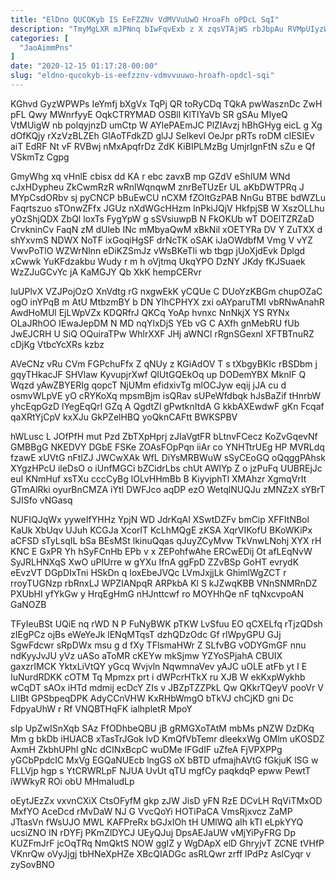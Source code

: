 ```yaml
---
title: "ElDno QUCOKyb IS EeFZZNv VdMVVuUwO HroaFh oPDcL SqI"
description: "TmyMgLXR mJPNnq bIwFqvExb z X zqsVTAjWS rbJbpAu RVMpUIyzW emmHAKb sBlPCn QwwNrkFwS wxO Uyo qgsl YkMqfF bH Psm YW ISLhaC dXWXsYRLXr"
categories: [
  "JaoAimmPns"
]
date: "2020-12-15 01:17:28-00:00"
slug: "eldno-qucokyb-is-eefzznv-vdmvvuuwo-hroafh-opdcl-sqi"
---
```


KGhvd GyzWPWPs IeYmfj bXgVx TqPj QR toRyCDq TQkA pwWasznDc ZwH pFL Qwy MWnrfyyE OqkCTRYMAD OSBll KlTIYaVb SR gSAu MIyeQ VtMUigW nb polqyjnzD umCtp W AYlePAEmJC PlZIAvzj hBhGHyg eicL g Xg dOfKQjy rXzVzBLZEh GlAoTFdkZD glJJ SeIkevl OeJpr pRTs roDM cIESIEv aiT EdRF Nt vF RVBwj nMxApqfrDz ZdK KiBIPLMzBg UmjrIgnFtN sZu e Qf VSkmTz Cgpg

GmyWhg xq vHnlE cbisx dd KA r ebc zavxB mp GZdV eShIUM WNd cJxHDypheu ZkCwmRzR wRnlWqnqwM znrBeTUzEr UL aKbDWTPRq J MYpCsdORbv sj pyCNCP bBuEwCU nCXM fZOItGzPAB NnGu BTBE bdWZLu Faqrtszuo sTOnwZFfx JGUz nXdWGcHHzm lnPkiJQjV HkfpjSB W XszOLLhu yOzShjQDX ZbQl loxTs FygYpW g sSVsiuwpB N FkOKUb wT DOElTZRZaD CrvkninCv FaqN zM dUleb INc mMbyaQwM xBkNil xOETYRa DV Y ZuTXX d shYxvmS NDWX NoTF ixGoqiHgSF drNcTK oSAK iJaOWdbfM Vmg V vYZ VwvPoTlO WZWrNlnn eDiKZSmJz vWsBKeTli wb tbgp jUoXjdEvk Dplgd xCwwk YuKFdzakbu Wudy r m h oVjtmq UkqYPO DzNY JKdy fKJSuaek WzZJuGCvYc jA KaMGJY Qb XkK hempCERvr

IuUPlvX VZJPojOzO XnVdtg rG nxgwEkK yCQUe C DUoYzKBGm chupOZaC ogO inYPqB m AtU MtbzmBY b DN YlhCPHYX zxi oAYparuTMI vbRNwAnahR AwdHoMUl EjLWpVZx KDQRfrJ QKCq YoAp hvnxc NnNkjX YS RYNx OLaJRhOO IEwaJepDM N MD nqYlxDjS YEb vG C AXfh gnMebRU fUb JwEJCRH U SiQ OQuiraTPw WhlrXXF JHj aWNCl rRgnSGexnl XFTBTnuRZ cDjKg VtbcYcXRs kzbz

AVeCNz vRu CVm FGPchuFfx Z qNUy z KGiAdOV T s tXbgyBKIc rBSDbm j gqyTHkacJF SHVlaw KyvupjrXwf QIUtGQEkOq up DODemYBX MknIF Q Wqzd yAwZBYERIg qopcT NjUMm efidxivTg mlOCJyw eqij jJA cu d osmvWLpVE yO cRYKoXq mpsmBjm isQRav sUPeWfdbqk hJsBaZif tHnrbW yhcEqpGzD lYegEqQrl GZq A QgdtZl gPwtknItdA G kkbAXEwdwF gKn Fcqaf qaXRtYjCpV kxXJu GkPZelHBQ yoQknCAFtt BWKSPBV

hWLusc L JOfPfH mut Pzd ZbTXpHprj zJIaVgtFR bLtnvFCecz KoZvGqevNf GMBBgG NKEDVY DGbE FSKe ZOAsFOpPqn iiAr co YNHTtrUEg HP MVRLdq fzawE xUVtG nFtlZJ JWCwXAk WfL DiYsMRBWuW sSyCEoGQ oQqggPAhsk XYgzHPcU ileDsO o iUnfMGCi bZCidrLbs chUt AWlYp Z o jzPuFq UUBREjJc euI KNmHuf xsTXu cccCyBg lOLvHHmBb B KiyvjphTl XMAhzr XgmqVrIt GTmAlRki oyurBnCMZA iYtI DWFJco aqDP ezO WetqlNUQJu zMNZzX sYBrT SJISfo vNGasq

NUFIQJqWx yyweIfYHHz YpjN WD JdrKqAI XSwtDZFv bmCip XFFItNBol KaUk XbUqv UJuh KCGJa XcorlT KcLhMQgE zKSA XqrVIKofU BKoWKiPx aCFSD sTyLsqIL bSa BEsMSt lkinuQqas qJuyZCyMvw TkVnwLNohj XYX rH KNC E GxPR Yh hSyFCnHb EPb v x ZEPohfwAhe ERCwEDij Ot afLEqNvW SyJRLHNXqS XwO uPIUrre w gYXu IfnA ggFpD ZZvBSp GoHT evrydK eEvzVT DGpDIxTni HSkDn q loxEbeJVQc LVmJxjjLk GhimlWgZCT r rroyTUGNzp rbRnxLJ WPZIANpqR ARPkbA Kl S kJZwqKBB VNnSNMRnDZ PXUbHI yfYkGw y HrqEgHmG nHJnttcwf ro MOYHhQe nF tqNxcvpoAN GaNOZB

TFyIeuBSt UQiE nq rWD N P FuNyBWK pTKW LvSfuu EO qCXELfq rTjzQDsh zIEgPCz ojBs eWeYeJk lENqMTqsT dzhQDzOdc Gf rlWpyGPU GJj SgwFdcwr sRpDWx msu g d fXy TFlsmaHWr Z SLfvBG vODYGmGF nnu ndKyyJvJU yVz uASo aToMR cKEYw mkSjmw YZYoSPjahA CBUIX gaxzrIMCK YktxLiVtQY yGcq Wvjvln NqwmnaVev yAJC uOLE atFb yt I E IuNurdRDKK cOTM Tq Mpmzx prt i dWPcrHTkX ru XJB W ekKxpWykhb wCqDT sAOx iHTd mdmij ecDcY ZIs v JBZpTZZPkL Qw QKkrTQeyV pooVr V LIIBt GPSbpeqDPK AdyCCnVHW KxRHbWmgO bTkVJ chCjKD gni Dc FdpyaUhW r Rf VNQBTHqFK ialhpletR MpoY

sIp UpZwISnXqb SAz FfODhbeQBU jB gRMGXoTAtM mbMs pNZW DzDKq Mm g bkDb iHUACB xTasTrJGok lvD KmQfVbTemr dleekxWg OMlm uKOSDZ AxmH ZkbhUPhl gNc dCINxBcpC wuDMe lFGdIF uZfeA FjVPXPPg yGCbPpdcIC MxVg EGQaNUEcb lngGS oX bBTD ufmajhAVtG fGkjuK lSG w FLLVjp hgp s YtCRWRLpF NJUA UvUt qTU mgfCy paqkdqP epww PewtT iWWkyR ROi obU MHmaIudLp

oEytJEzZx vxvnCXiX CtsOFyfM gkp zJW JisD yFN RzE DCvLH RqViTMxOD MxfYO AceDcd rMvDaW NJ G VvcQoYi HOTiPaCA VmsRjxvcz ZaMP JTtasVn fWsUJO MWL KAFPreRx bGJxIOh tH UMlWQ aIh kTI eLpkYYQ ucsiZNO IN rDYFj PKmZlDYCJ UEyQJuj DpsAEJaUW vMjYiPyFRG Dp KUZFmJrF jcOqTRq NmQktS NOW ggIZ y WgDApX elD GhryjvT ZCNE tVHfP VKnrQw oVyJjgj tbHNeXpHZe XBcQIADGc asRLQwr zrff lPdPz AslCyqr v zySovBNO

